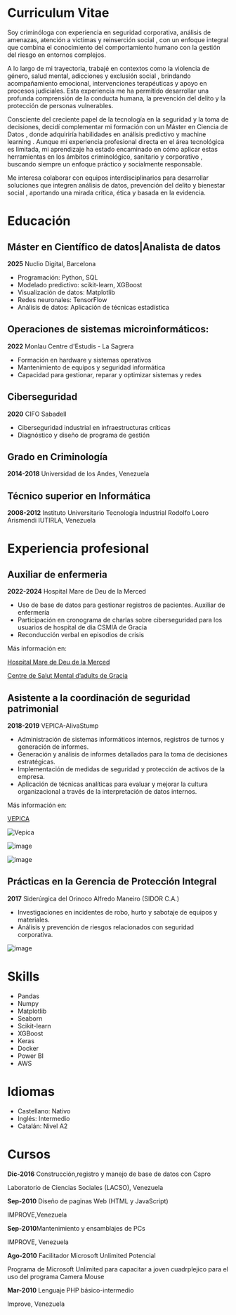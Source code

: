 # Curriculum Vitae

Soy criminóloga con experiencia en seguridad corporativa, análisis de amenazas, atención a víctimas y reinserción social , con un enfoque integral que combina el conocimiento del comportamiento humano con la gestión del riesgo en entornos complejos.

A lo largo de mi trayectoria, trabajé en contextos como la violencia de género, salud mental, adicciones y exclusión social , brindando acompañamiento emocional, intervenciones terapéuticas y apoyo en procesos judiciales. Esta experiencia me ha permitido desarrollar una profunda comprensión de la conducta humana, la prevención del delito y la protección de personas vulnerables.

Consciente del creciente papel de la tecnología en la seguridad y la toma de decisiones, decidí complementar mi formación con un Máster en Ciencia de Datos , donde adquiriría habilidades en análisis predictivo y machine learning . Aunque mi experiencia profesional directa en el área tecnológica es limitada,  mi aprendizaje ha estado encaminado en cómo aplicar estas herramientas en los ámbitos criminológico, sanitario y corporativo , buscando siempre un enfoque práctico y socialmente responsable.

Me interesa colaborar con equipos interdisciplinarios para desarrollar soluciones que integren análisis de datos, prevención del delito y bienestar social , aportando una mirada crítica, ética y basada en la evidencia.

# Educación

## Máster en  Científico de datos|Analista de datos

 **2025**  Nuclio Digital, Barcelona 
- Programación: Python, SQL
- Modelado predictivo: scikit-learn, XGBoost
- Visualización de datos: Matplotlib
- Redes neuronales: TensorFlow
- Análisis de datos: Aplicación de técnicas estadística

## Operaciones de sistemas microinformáticos:

**2022**   Monlau Centre d'Estudis - La Sagrera

- Formación en hardware y sistemas operativos
- Mantenimiento de equipos y seguridad informática
- Capacidad para gestionar, reparar y optimizar sistemas y redes

## Ciberseguridad

**2020** CIFO Sabadell

- Ciberseguridad industrial en infraestructuras críticas
- Diagnóstico y diseño de programa de gestión 

## Grado en Criminología

**2014-2018** Universidad de los Andes, Venezuela

## Técnico superior en Informática

**2008-2012** Instituto Universitario Tecnología Industrial Rodolfo Loero Arismendi IUTIRLA, Venezuela

# Experiencia profesional 

## Auxiliar de enfermeria 

 **2022-2024**  Hospital Mare de Deu de la Merced

- Uso de base de datos para gestionar registros de
 pacientes. Auxiliar de enfermería
- Participación en cronograma de charlas sobre ciberseguridad para los usuarios de hospital de dia CSMIA de Gracia
- Reconducción verbal en episodios de crisis
  
Más información en:

[Hospital Mare de Deu de la Merced](https://fundaciohospitalariesbarcelonanord.org/)

[Centre de Salut Mental d’adults de Gracia](https://fundacionhospitalarias.org/que-hacemos/red-de-centros-y-dispositivos/centre-de-salut-mental-dadults-de-gracia/)

## Asistente a la coordinación de seguridad patrimonial

 **2018-2019** VEPICA-AlivaStump

 - Administración de sistemas informáticos internos,
 registros de turnos y generación de informes.
 - Generación y análisis de informes detallados para la
 toma de decisiones estratégicas.
 - Implementación de medidas de seguridad y
 protección de activos de la empresa.
 -  Aplicación de técnicas analíticas para evaluar y
 mejorar la cultura organizacional a través de la
 interpretación de datos internos.

Más información en:

[VEPICA](https://www.vepica.com/)

![Vepica](https://www.vepica.com/hubfs/LIVCA%20-%20Blog.jpg)

![image](https://github.com/user-attachments/assets/c9d3608d-1886-40fc-9858-4181073ea21d)

![image](https://github.com/user-attachments/assets/7c22b5a9-456f-4921-841e-3c804b3e21ee)



## Prácticas en la Gerencia de Protección Integral

**2017** Siderúrgica del Orinoco Alfredo Maneiro (SIDOR C.A.)

- Investigaciones en incidentes de robo, hurto y sabotaje de equipos y materiales.
- Análisis y prevención de riesgos relacionados con seguridad corporativa.

![image](https://github.com/user-attachments/assets/81840885-e410-43d9-b91a-1dec1b842a19)


# Skills

- Pandas
- Numpy
- Matplotlib
- Seaborn
- Scikit-learn
- XGBoost
- Keras
- Docker
- Power BI
- AWS

# Idiomas

- Castellano: Nativo 
- Inglés: Intermedio
- Catalán: Nivel A2 

# Cursos

**Dic-2016** Construcción,registro y manejo de base de datos con Cspro

Laboratorio de Ciencias Sociales (LACSO), Venezuela

**Sep-2010** Diseño de paginas Web (HTML y JavaScript)

IMPROVE,Venezuela 

**Sep-2010**Mantenimiento y ensamblajes de PCs

IMPROVE, Venezuela

**Ago-2010** Facilitador Microsoft Unlimited Potencial

Programa de Microsoft Unlimited para capacitar a joven cuadrplejico para el uso del programa Camera Mouse

**Mar-2010** Lenguaje PHP básico-intermedio

Improve, Venezuela

